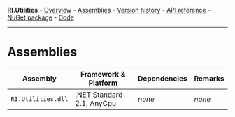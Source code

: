 **RI.Utilities**   -   [Overview](https://roteninformatik.github.io/UtilitiesDotNet/) - [Assemblies](assemblies.html) - [Version history](versionhistory.html) - [API reference](https://roteninformatik.github.io/UtilitiesDotNet/api/) - [NuGet package](https://www.nuget.org/packages/RI.Utilities/) - [Code](https://github.com/RotenInformatik/UtilitiesDotNet)

------

# Assemblies

| Assembly           | Framework & Platform      | Dependencies | Remarks |
| ------------------ | ------------------------- | ------------ | ------- |
| `RI.Utilities.dll` | .NET Standard 2.1, AnyCpu | *none*       | *none*  |

